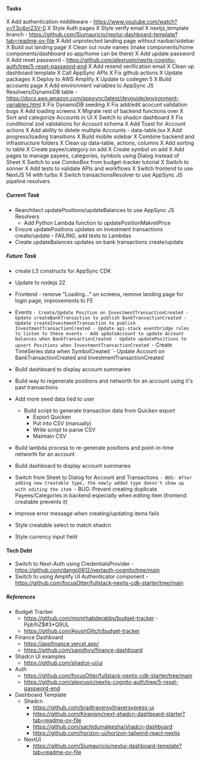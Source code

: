 #### Tasks

X Add authentication middleware - https://www.youtube.com/watch?v=Y3o4or23V-0
X Style Auth pages
X Style verify email
X nextjs_template branch - https://github.com/Siumauricio/nextui-dashboard-template?tab=readme-ov-file
X Add unprotected landing page without navbar/sidebar
X Build out landing page
X Clean out route names (make components/home components/dashboard so app/home can be there)
X Add update password
X Add reset password - https://github.com/alexrusin/nextjs-cognito-auth/tree/5-reset-password-end
X Add resend verification email
X Clean up dashboard template
X Call AppSync APIs
X Fix github actions
X Update packages
X Deploy to AWS Amplify
X Update to codegen 5
X Build accounts page
X Add environment variables to AppSync JS Resolvers/DynamoDB table - https://docs.aws.amazon.com/appsync/latest/devguide/environment-variables.html
X Fix DynamoDB seeding
X Fix add/edit acocunt validation bugs
X Add loading screens
X Migrate rest of backend functions over
X Sort and categorize Accounts in UI
X Switch to shadcn dashboard
X Fix conditional zod validations for Account schema
X Add Toast for Account actions
X Add ability to delete multiple Accounts - data-table.tsx
X Add progress/loading transitions
X Build mobile sidebar
X Combine backend and infrastructure folders
X Clean up data-table, actions, columns
X Add sorting to table
X Create payee/category on add
X Create symbol on add
X Add pages to manage payees, categories, symbols using Dialog instead of Sheet
X Switch to use ComboBox from budget-tracker tutorial
X Switch to sonner
X Add tests to validate APIs and workflows
X Switch frontend to use NextJS 14 with turbo
X Switch transactionsResolver to use AppSync JS pipeline resolvers

##### Current Task

- Rearchitect updatePositions/updateBalances to use AppSync JS Resolvers
  - Add Python Lambda function to updatePositionMakretPrice
- Ensure updatePositions updates on investment transactions create/update - FAILING, add tests to Lambdas
- Create updateBalances updates on bank transactions create/update

##### Future Task

- create L3 constructs for AppSync CDK
- Update to nodejs 22
- Frontend - remove "Loading..." on screens, remove landing page for login page, improvements to FE

- Events
  `- Create/Update Position on InvestmentTransactionCreated
      - Update createBankTransaction to publish BankTransactionCreated
      - Update createInvestmentTransaction to publish InvestmentTransactionCreated
      - Update api-stack eventbridge rules to listen to these events
      - Add updateAccount to update Account balances when BankTransactionCreated
      - Update updatePositions to upsert Positions when InvestmentTransactionCreated
`- Create TimeSeries data when SymbolCreated
  `- Update Account on BankTransactionCreated and InvestmentTransactionCreated
- Build dashboard to display account summaries
- Build way to regenerate positions and networth for an account using it's past transactions
- Add more seed data tied to user
  - Build script to generate transaction data from Quicken export
    - Export Quicken
    - Put into CSV (manually)
    - Write script to parse CSV
    - Maintain CSV
- Build lambda process to re-generate positions and point-in-time networth for an account
- Build dashboard to display account summaries
- Switch from Sheet to Dialog for Account and Transactions
  `- BUG: After adding new Creatable type, the newly added type doesn't show up with editing the item
`- BUG: Prevent creating duplicate Payees/Categories in backend especially when editing item (frontend creatable prevents it)
- Improve error message when creating/updating items fails
- Style creatable select to match shadcn
- Style currency input field

#### Tech Debt

- Switch to Next-Auth using CredentialsProvider - https://github.com/dango0812/nextauth-cognito/tree/main
- Switch to using Amplify UI Authenticator component - https://github.com/focusOtter/fullstack-nextjs-cdk-starter/tree/main

##### References

- Budget Tracker
  - https://github.com/monirhabderabby/budget-tracker - Ppb!hZ$#3\*Q9UL
  - https://github.com/AyushGlitch/budget-tracker
- Finance Dashboard
  - https://appfinance.vercel.app/
  - https://github.com/sanidhyy/finance-dashboard
- Shadcn UI examples
  - https://github.com/shadcn-ui/ui
- Auth
  - https://github.com/focusOtter/fullstack-nextjs-cdk-starter/tree/main
  - https://github.com/alexrusin/nextjs-cognito-auth/tree/5-reset-password-end
- Dashboard Template
  - Shadcn
    - https://github.com/bradtraversy/traversypress-ui
    - https://github.com/Kiranism/next-shadcn-dashboard-starter?tab=readme-ov-file
    - https://github.com/sachidumaleesha/shadcn-dashboard
    - https://github.com/horizon-ui/horizon-tailwind-react-nextjs
  - NextUI
    - https://github.com/Siumauricio/nextui-dashboard-template?tab=readme-ov-file
